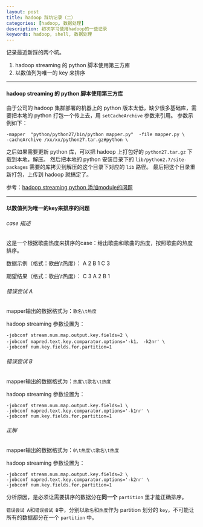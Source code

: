 ```yaml
---
layout: post
title: hadoop 踩坑记录（二）
categories: [hadoop, 数据处理]
description: 初次学习使用hadoop的一些记录
keywords: hadoop, shell, 数据处理
---
```


记录最近新踩的两个坑。

1. hadoop streaming 的 python 脚本使用第三方库
2. 以数值列为唯一的 key 来排序

------
#### hadoop streaming 的 python 脚本使用第三方库

由于公司的 hadoop 集群部署的机器上的 python 版本太低，缺少很多基础库，需要把本地的 python 打包一个传上去，用 `setCacheArchive` 参数来引用。
参数示例如下：
```
-mapper  "python/python27/bin/python mapper.py"  -file mapper.py \
-cacheArchive /xx/xx/python27.tar.gz#python \
```

之后如果需要更新 python 库，可以把 hadoop 上打包好的 `python27.tar.gz` 下载到本地，解压。
然后把本地的 python 安装目录下的 `lib/python2.7/site-packages` 需要的库拷贝到解压的这个目录下对应的 `lib` 路径。
最后把这个目录重新打包，上传到 hadoop 就搞定了。

参考：[hadoop streaming python 添加module的问题](http://yuezhilei.com/2017/08/31/hadoop-streaming-python/)

------
#### 以数值列为唯一的key来排序的问题

###### case 描述
这是一个根据歌曲热度来排序的case：给出歌曲和歌曲的热度，按照歌曲的热度排序。

数据示例（格式：歌曲\t热度）：
A	2
B	1
C	3

期望结果（格式：歌曲\t热度）：
C	3
A	2
B	1

###### 错误尝试 A 

mapper输出的数据格式为：`歌名\t热度`

hadoop streaming 参数设置为：
```
-jobconf stream.num.map.output.key.fields=2 \
-jobconf mapred.text.key.comparator.options='-k1， -k2nr' \
-jobconf num.key.fields.for.partition=1
```

###### 错误尝试 B

mapper输出的数据格式为：`热度\t歌名\t热度`

hadoop streaming 参数设置为：
```
-jobconf stream.num.map.output.key.fields=1 \
-jobconf mapred.text.key.comparator.options='-k1nr' \
-jobconf num.key.fields.for.partition=1
```

###### 正解

mapper输出的数据格式为：`0\t热度\t歌名\t热度`

hadoop streaming 参数设置为：
```
-jobconf stream.num.map.output.key.fields=2 \
-jobconf mapred.text.key.comparator.options='-k2nr' \
-jobconf num.key.fields.for.partition=1
```

分析原因，是必须让需要排序的数据分在**同一个** `partition` 里才能正确排序。

`错误尝试 A`和`错误尝试 B`中，分别以`歌名`和`热度`作为 partition 划分的 `key`，不可能让所有的数据都分在一个 `partition` 中。
